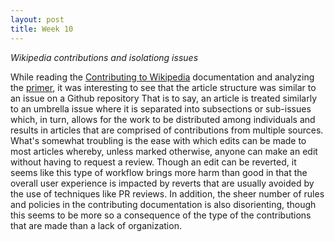 ```yaml
---
layout: post
title: Week 10
---
```



*Wikipedia contributions and isolationg issues*

<!--
    Write about what you find, or what you discovered and what was hard while investigating Wikipedia's pages.
    
    Update your progress on the issues you have isolated in your project. Be detailed and be specific. Provide links to issues, to Pull Requests, to the project. If relevant, provide links to your forked copy of the project if it is in the class organization, or even in your own GitHub account, if thatfork has commits or files that pertain to what you are writing. Give a timeline of your progress.
 -->

While reading the [Contributing to Wikipedia][1] documentation and analyzing the [primer][2], it was interesting to see that the article structure was similar to an issue on a Github repository That is to say, an article is treated similarly to an umbrella issue where it is separated into subsections or sub-issues which, in turn, allows for the work to be distributed among individuals and results in articles that are comprised of contributions from multiple sources. What's somewhat troubling is the ease with which edits can be made to most articles whereby, unless marked otherwise, anyone can make an edit without having to request a review. Though an edit can be reverted, it seems like this type of workflow brings more harm than good in that the overall user experience is impacted by reverts that are usually avoided by the use of techniques like PR reviews. In addition, the sheer number of rules and policies in the contributing documentation is also disorienting, though this seems to be more so a consequence of the type of the contributions that are made than a lack of organization.




[1]: https://en.wikipedia.org/wiki/Wikipedia:Contributing_to_Wikipedia#Getting_started
[2]: https://en.wikipedia.org/wiki/Wikipedia:A_primer_for_newcomers
